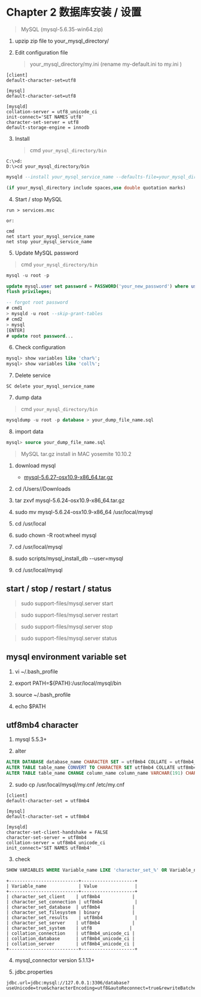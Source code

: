 # Chapter 2 数据库安装 / 设置

> MySQL (mysql-5.6.35-win64.zip)

1. upzip zip file to your_mysql_directory/

2. Edit configuration file
	
    > your_mysql_directory/my.ini (rename my-default.ini to my.ini )

  ```
  [client]
  default-character-set=utf8

  [mysql]
  default-character-set=utf8

  [mysqld]
  collation-server = utf8_unicode_ci
  init-connect='SET NAMES utf8'
  character-set-server = utf8
  default-storage-engine = innodb
  ```

3. Install
	
    > cmd `your_mysql_directory/bin`

  ```dos
  C:\>d:
  D:\>cd your_mysql_directory/bin
  ```
  
  ```sql
  mysqld --install your_mysql_service_name --defaults-file=your_mysql_directory\my.ini

  (if your_mysql_directory include spaces,use double quotation marks)
  ```

4. Start / stop MySQL

  ```
  run > services.msc

  or:

  cmd
  net start your_mysql_service_name
  net stop your_mysql_service_name
  ```

5. Update MySQL password

  > cmd `your_mysql_directory/bin`
    
  ```sql
  mysql -u root -p

  update mysql.user set password = PASSWORD('your_new_password') where user='root';
  flush privileges;
  
  -- forgot root password
  # cmd1
  > mysqld -u root --skip-grant-tables
  # cmd2
  > mysql
  [ENTER]
  # update root password...
  ```
	
6. Check configuration
  
  ```sql    
  mysql> show variables like 'char%';
  mysql> show variables like 'coll%';
  ```

7. Delete service

  ```
  SC delete your_mysql_service_name
  ```

7. dump data
     
  > cmd `your_mysql_directory/bin`

  ```sql
  mysqldump -u root -p database > your_dump_file_name.sql

  ```
    
8. import data

  ```sql
  mysql> source your_dump_file_name.sql
  ```
  
> MySQL tar.gz install in MAC yosemite 10.10.2

1. download mysql

    - [mysql-5.6.27-osx10.9-x86_64.tar.gz](http://mirrors.sohu.com/mysql/MySQL-5.6/mysql-5.6.27-osx10.9-x86_64.tar.gz)
    
2. cd /Users/<YourName>/Downloads

3. tar zxvf mysql-5.6.24-osx10.9-x86_64.tar.gz

4. sudo mv mysql-5.6.24-osx10.9-x86_64 /usr/local/mysql

5. cd /usr/local

6. sudo chown -R root:wheel mysql

7. cd /usr/local/mysql

8. sudo scripts/mysql_install_db --user=mysql

9. cd /usr/local/mysql

## start / stop / restart / status

> sudo support-files/mysql.server start

> sudo support-files/mysql.server restart

> sudo support-files/mysql.server stop

> sudo support-files/mysql.server status

## mysql environment variable set

1. vi ~/.bash_profile

2. export PATH=${PATH}:/usr/local/mysql/bin

3. source ~/.bash_profile

4. echo $PATH

## utf8mb4 character

1. mysql 5.5.3+

2. alter

```sql
ALTER DATABASE database_name CHARACTER SET = utf8mb4 COLLATE = utf8mb4_unicode_ci;
ALTER TABLE table_name CONVERT TO CHARACTER SET utf8mb4 COLLATE utf8mb4_unicode_ci;
ALTER TABLE table_name CHANGE column_name column_name VARCHAR(191) CHARACTER SET utf8mb4 COLLATE utf8mb4_unicode_ci;
```

2. sudo cp /usr/local/mysql/my.cnf /etc/my.cnf

```
[client]
default-character-set = utf8mb4

[mysql]
default-character-set = utf8mb4

[mysqld]
character-set-client-handshake = FALSE
character-set-server = utf8mb4
collation-server = utf8mb4_unicode_ci
init_connect='SET NAMES utf8mb4'
```

3. check

```sql
SHOW VARIABLES WHERE Variable_name LIKE 'character_set_%' OR Variable_name LIKE 'collation%';
``` 

```
+--------------------------+--------------------+
| Variable_name            | Value              |
+--------------------------+--------------------+
| character_set_client    | utf8mb4            |
| character_set_connection | utf8mb4            |
| character_set_database  | utf8mb4            |
| character_set_filesystem | binary            |
| character_set_results    | utf8mb4            |
| character_set_server    | utf8mb4            |
| character_set_system    | utf8              |
| collation_connection    | utf8mb4_unicode_ci |
| collation_database      | utf8mb4_unicode_ci |
| collation_server        | utf8mb4_unicode_ci |
+--------------------------+--------------------+
```

4. mysql_connector version 5.1.13+

6. jdbc.properties

```
jdbc.url=jdbc:mysql://127.0.0.1:3306/database?useUnicode=true&characterEncoding=utf8&autoReconnect=true&rewriteBatchedStatements=TRUE
```
